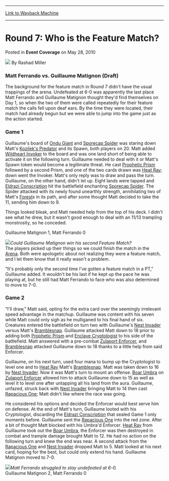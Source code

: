 
---
[Link to Wayback Machine](https://web.archive.org/web/20161003081456/http://magic.wizards.com/en/articles/archive/event-coverage/round-7-who-feature-match-2010-05-28)

[_metadata_:author]:- "Rashad Miller"
[_metadata_:description]:- "Matt Ferrando vs. Guillaume Matignon (Draft) The background for the feature match in Round 7 didn't have the usual trappings of the arena. Undefeated at 6-0 was apparently the last place Matt Ferrando and Guillaume Matignon thought they'd find themselves on Day 1, so when the two of them were called repeatedly for their feature match the calls fell upon deaf ears. By the time they were located, their match had already begun but we were able to jump into the game just as the action started."
[_metadata_:generator]:- "Drupal 7 (http://drupal.org)"
[_metadata_:node]:- "510606"
[_metadata_:publish_date]:- "2010-05-28"
[_metadata_:source]:- "div-main-content"
[_metadata_:title]:- "Round 7: Who is the Feature Match?"
[_metadata_:wayback_capture_timestamp]:- "2016-10-03 08:14:56"
[_metadata_:wayback_raw_url]:- "https://web.archive.org/web/20161003081456id_/http://magic.wizards.com/en/articles/archive/event-coverage/round-7-who-feature-match-2010-05-28"
[_metadata_:wayback_url]:- "http://magic.wizards.com/en/articles/archive/event-coverage/round-7-who-feature-match-2010-05-28"
---


Round 7: Who is the Feature Match?
==================================



 Posted in **Event Coverage**
 on May 28, 2010 






![](https://media.magic.wizards.com/styles/auth_small/public/images/person/authorpic_rashadmiller.jpg)
By Rashad Miller











### Matt Ferrando vs. Guillaume Matignon (Draft)


The background for the feature match in Round 7 didn't have the usual trappings of the arena. Undefeated at 6-0 was apparently the last place Matt Ferrando and Guillaume Matignon thought they'd find themselves on Day 1, so when the two of them were called repeatedly for their feature match the calls fell upon deaf ears. By the time they were located, their match had already begun but we were able to jump into the game just as the action started.


### Game 1


Guillaume's board of [Ondu Giant](http://gatherer.wizards.com/Pages/Card/Details.aspx?name=Ondu+Giant) and [Sporecap Spider](http://gatherer.wizards.com/Pages/Card/Details.aspx?name=Sporecap+Spider) was staring down Matt's [Kozilek's Predator](http://gatherer.wizards.com/Pages/Card/Details.aspx?name=Kozilek%27s+Predator) and its Spawn, both players on 20. Matt added [Wildheart Invoker](http://gatherer.wizards.com/Pages/Card/Details.aspx?name=Wildheart+Invoker) to the board and was one land short of being able to activate it on the following turn. Guillaume needed to deal with it or Matt's Spawn token would become a legitimate threat. He cast [Prophetic Prism](http://gatherer.wizards.com/Pages/Card/Details.aspx?name=Prophetic+Prism) followed by a second Prism, and one of the two cards drawn was [Heat Ray](http://gatherer.wizards.com/Pages/Card/Details.aspx?name=Heat+Ray); down went the Invoker. Matt's only reply was to draw and pass the turn. Guillaume, on the other hand, didn't let up. Eight lands were tapped and [Eldrazi Conscription](http://gatherer.wizards.com/Pages/Card/Details.aspx?name=Eldrazi+Conscription) hit the battlefield enchanting [Sporecap Spider](http://gatherer.wizards.com/Pages/Card/Details.aspx?name=Sporecap+Spider). The Spider attacked with its newly found unearthly strength, annihilating two of Matt's [Forest](http://gatherer.wizards.com/Pages/Card/Details.aspx?name=Forest)s in its path, and after some thought Matt decided to take the 11, sending him down to 9.


Things looked bleak, and Matt needed help from the top of his deck. I didn't see what he drew, but it wasn't good enough to deal with an 11/13 trampling monstrosity, so he conceded.


Guillaume Matignon 1, Matt Ferrando 0


![](https://media.magic.wizards.com/image_legacy_migration/mtg/images/daily/events/ptsj10/r7_GuillaumeMatignon.jpg)*Could Guillaume Matignon win his second Feature Match?*  
The players picked up their things so we could finish the match in the [Arena](http://gatherer.wizards.com/Pages/Card/Details.aspx?name=Arena). Both were apologetic about not realizing they were a feature match, and I let them know that it really wasn't a problem.


"It's probably only the second time I've gotten a feature match in a PT," Guillaume added. It wouldn't be his last if he kept up the pace he was playing at, but he still had Matt Ferrando to face who was also determined to move to 7-0.


### Game 2


"I'll draw," Matt said, opting for the extra card over the seemingly irrelevant speed advantage in the matchup. Guillaume was content with his seven while Matt could only sigh as he mulliganed to his final hand of six. Creatures entered the battlefield on turn two with Guillaume's [Nest Invader](http://gatherer.wizards.com/Pages/Card/Details.aspx?name=Nest+Invader) versus Matt's [Bramblesnap](http://gatherer.wizards.com/Pages/Card/Details.aspx?name=Bramblesnap). Guillaume attacked Matt down to 18 prior to adding both [Prophetic Prism](http://gatherer.wizards.com/Pages/Card/Details.aspx?name=Prophetic+Prism) and [Enclave Cryptologist](http://gatherer.wizards.com/Pages/Card/Details.aspx?name=Enclave+Cryptologist) to his side of the battlefield. Matt answered with a pre-combat [Zulaport Enforcer](http://gatherer.wizards.com/Pages/Card/Details.aspx?name=Zulaport+Enforcer), and [Bramblesnap](http://gatherer.wizards.com/Pages/Card/Details.aspx?name=Bramblesnap) attacked Guillaume down to 18 thanks to a little help from said Enforcer.


Guillaume, on his next turn, used four mana to bump up the Cryptologist to level one and to [Heat Ray](http://gatherer.wizards.com/Pages/Card/Details.aspx?name=Heat+Ray) Matt's [Bramblesnap](http://gatherer.wizards.com/Pages/Card/Details.aspx?name=Bramblesnap). Matt was taken down to 16 by [Nest Invader](http://gatherer.wizards.com/Pages/Card/Details.aspx?name=Nest+Invader). Now it was Matt's turn to mount an offense. [Boar Umbra](http://gatherer.wizards.com/Pages/Card/Details.aspx?name=Boar+Umbra) on [Zulaport Enforcer](http://gatherer.wizards.com/Pages/Card/Details.aspx?name=Zulaport+Enforcer) allowed him to attack Guillaume down to 15 as well as level it to level one after untapping all his land from the aura. Guillaume, unfazed, struck back with [Nest Invader](http://gatherer.wizards.com/Pages/Card/Details.aspx?name=Nest+Invader) bringing Matt to 14 then cast [Rapacious One](http://gatherer.wizards.com/Pages/Card/Details.aspx?name=Rapacious+One); Matt didn't like where the race was going.


He considered his options and decided the Enforcer would best serve him on defense. At the end of Matt's turn, Guillaume looted with his Cryptologist, discarding the [Eldrazi Conscription](http://gatherer.wizards.com/Pages/Card/Details.aspx?name=Eldrazi+Conscription) that sealed Game 1 only moments before. Guillaume sent the [Rapacious One](http://gatherer.wizards.com/Pages/Card/Details.aspx?name=Rapacious+One) into the red zone. After a bit of thought Matt blocked with his Umbra'd Enforcer. [Heat Ray](http://gatherer.wizards.com/Pages/Card/Details.aspx?name=Heat+Ray) from Guillaume took out the [Boar Umbra](http://gatherer.wizards.com/Pages/Card/Details.aspx?name=Boar+Umbra), the Enforcer was then destroyed in combat and trample damage brought Matt to 12. He had no action on the following turn and knew the end was near. A second attack from the [Rapacious One](http://gatherer.wizards.com/Pages/Card/Details.aspx?name=Rapacious+One) and [Nest Invader](http://gatherer.wizards.com/Pages/Card/Details.aspx?name=Nest+Invader) dropped Matt to 5. Matt looked at his next card, hoping for the best, but could only extend his hand. Guillaume Matignon moved to 7-0.


![](https://media.magic.wizards.com/image_legacy_migration/mtg/images/daily/events/ptsj10/r7_MattFerrando.jpg)*Matt Ferrando struggled to stay undefeated at 6-0.*  
Guillaume Matignon 2, Matt Ferrando 0







